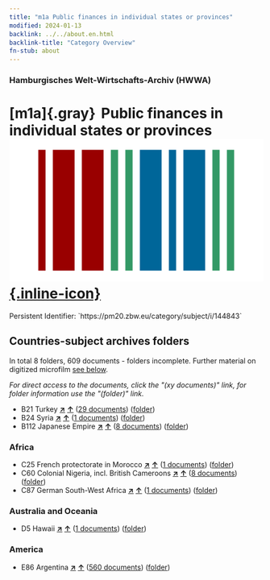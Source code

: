 ```yaml
---
title: "m1a Public finances in individual states or provinces"
modified: 2024-01-13
backlink: ../../about.en.html
backlink-title: "Category Overview"
fn-stub: about
---
```


### Hamburgisches Welt-Wirtschafts-Archiv (HWWA)

# [m1a]{.gray}&#8201; Public finances in individual states or provinces &#160; [![Wikidata](/images/Wikidata-logo.svg "Wikidata"){.inline-icon}](http://www.wikidata.org/entity/Q99428009)

<div class="hint">Persistent Identifier: `https://pm20.zbw.eu/category/subject/i/144843`</div>







## Countries-subject archives folders







In total 8 folders, 609 documents - folders incomplete. Further material on digitized microfilm [see below](#filmsections).

_For direct access to the documents, click the "(xy documents)" link, for folder information use the "(folder)" link._


- B21 Turkey [**&nearr;**](../../../geo/i/141111/about.en.html "Turkey (all folders)") [**&uarr;**](../../../geo/about.en.html#B21 "Country category system") (<a href="https://pm20.zbw.eu/iiifview/folder/sh/141111,144843" title="about: Turkey : Public finances in individual states or provinces" target="_blank">29 documents</a>) ([folder](../../../../folder/sh/1411xx/141111/1448xx/144843/about.en.html))
- B24 Syria [**&nearr;**](../../../geo/i/141114/about.en.html "Syria (all folders)") [**&uarr;**](../../../geo/about.en.html#B24 "Country category system") (<a href="https://pm20.zbw.eu/iiifview/folder/sh/141114,144843" title="about: Syria : Public finances in individual states or provinces" target="_blank">1 documents</a>) ([folder](../../../../folder/sh/1411xx/141114/1448xx/144843/about.en.html))
- B112 Japanese Empire [**&nearr;**](../../../geo/i/141273/about.en.html "Japanese Empire (all folders)") [**&uarr;**](../../../geo/about.en.html#B112 "Country category system") (<a href="https://pm20.zbw.eu/iiifview/folder/sh/141273,144843" title="about: Japanese Empire : Public finances in individual states or provinces" target="_blank">8 documents</a>) ([folder](../../../../folder/sh/1412xx/141273/1448xx/144843/about.en.html))

### Africa

- C25 French protectorate in Morocco [**&nearr;**](../../../geo/i/141358/about.en.html "French protectorate in Morocco (all folders)") [**&uarr;**](../../../geo/about.en.html#C25 "Country category system") (<a href="https://pm20.zbw.eu/iiifview/folder/sh/141358,144843" title="about: French protectorate in Morocco : Public finances in individual states or provinces" target="_blank">1 documents</a>) ([folder](../../../../folder/sh/1413xx/141358/1448xx/144843/about.en.html))
- C60 Colonial Nigeria, incl. British Cameroons [**&nearr;**](../../../geo/i/141409/about.en.html "Colonial Nigeria, incl. British Cameroons (all folders)") [**&uarr;**](../../../geo/about.en.html#C60 "Country category system") (<a href="https://pm20.zbw.eu/iiifview/folder/sh/141409,144843" title="about: Colonial Nigeria, incl. British Cameroons : Public finances in individual states or provinces" target="_blank">8 documents</a>) ([folder](../../../../folder/sh/1414xx/141409/1448xx/144843/about.en.html))
- C87 German South-West Africa [**&nearr;**](../../../geo/i/141450/about.en.html "German South-West Africa (all folders)") [**&uarr;**](../../../geo/about.en.html#C87 "Country category system") (<a href="https://pm20.zbw.eu/iiifview/folder/sh/141450,144843" title="about: German South-West Africa : Public finances in individual states or provinces" target="_blank">1 documents</a>) ([folder](../../../../folder/sh/1414xx/141450/1448xx/144843/about.en.html))

### Australia and Oceania

- D5 Hawaii [**&nearr;**](../../../geo/i/141595/about.en.html "Hawaii (all folders)") [**&uarr;**](../../../geo/about.en.html#D5 "Country category system") (<a href="https://pm20.zbw.eu/iiifview/folder/sh/141595,144843" title="about: Hawaii : Public finances in individual states or provinces" target="_blank">1 documents</a>) ([folder](../../../../folder/sh/1415xx/141595/1448xx/144843/about.en.html))

### America

- E86 Argentina [**&nearr;**](../../../geo/i/141692/about.en.html "Argentina (all folders)") [**&uarr;**](../../../geo/about.en.html#E86 "Country category system") (<a href="https://pm20.zbw.eu/iiifview/folder/sh/141692,144843" title="about: Argentina : Public finances in individual states or provinces" target="_blank">560 documents</a>) ([folder](../../../../folder/sh/1416xx/141692/1448xx/144843/about.en.html))



<a id="filmsections" />













